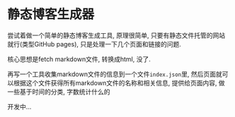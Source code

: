 # 静态博客生成器

尝试着做一个简单的静态博客生成工具, 原理很简单, 只要有静态文件托管的网站就行(类型GitHub pages), 只是处理一下几个页面和链接的问题.

核心思想是fetch markdown文件, 转换成html, 没了.

再写一个工具收集markdown文件的信息到一个文件`index.json`里, 然后页面就可以根据这个文件获得所有markdown文件的名称和相关信息, 提供给页面内容, 做一些基于时间的分类, 字数统计什么的

开发中...
